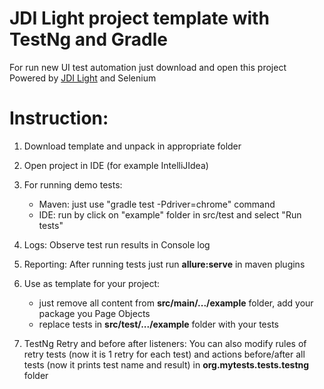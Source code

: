 # JDI Light project template with TestNg and Gradle
For run new UI test automation just download and open this project
Powered by [JDI Light](https://github.com/jdi-testing/jdi-light) and Selenium

# Instruction:
1. Download template and unpack in appropriate folder

2. Open project in IDE (for example IntelliJIdea)

3. For running demo tests:
    * Maven: just use "gradle test -Pdriver=chrome" command
    * IDE: run by click on "example" folder in src/test and select "Run tests"

4. Logs: Observe test run results in Console log

5. Reporting: After running tests just run **allure:serve** in maven plugins

6. Use as template for your project: 
    * just remove all content from **src/main/.../example** folder, add your package you Page Objects
    * replace tests in **src/test/.../example** folder with your tests

7. TestNg Retry and before after listeners: You can also modify rules of retry tests (now it is 1 retry for each test)
and actions before/after all tests (now it prints test name and result) in **org.mytests.tests.testng** folder

